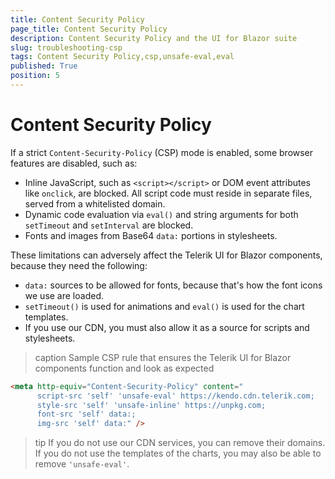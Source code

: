 ```yaml
---
title: Content Security Policy
page_title: Content Security Policy
description: Content Security Policy and the UI for Blazor suite
slug: troubleshooting-csp
tags: Content Security Policy,csp,unsafe-eval,eval
published: True
position: 5
---
```


# Content Security Policy

If a strict `Content-Security-Policy` (CSP) mode is enabled, some browser features are disabled, such as:

* Inline JavaScript, such as `<script></script>` or DOM event attributes like `onclick`, are blocked. All script code must reside in separate files, served from a whitelisted domain.
* Dynamic code evaluation via `eval()` and string arguments for both `setTimeout` and `setInterval` are blocked.
* Fonts and images from Base64 `data:` portions in stylesheets.

These limitations can adversely affect the Telerik UI for Blazor components, because they need the following:

* `data:` sources to be allowed for fonts, because that's how the font icons we use are loaded.
* `setTimeout()` is used for animations and `eval()` is used for the chart templates.
* If you use our CDN, you must also allow it as a source for scripts and stylesheets.

>caption Sample CSP rule that ensures the Telerik UI for Blazor components function and look as expected

````HTML
<meta http-equiv="Content-Security-Policy" content="
      script-src 'self' 'unsafe-eval' https://kendo.cdn.telerik.com;
      style-src 'self' 'unsafe-inline' https://unpkg.com;
      font-src 'self' data:;
      img-src 'self' data:" />
````

>tip If you do not use our CDN services, you can remove their domains. If you do not use the templates of the charts, you may also be able to remove `'unsafe-eval'`.

